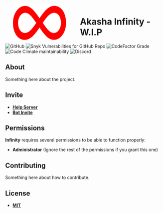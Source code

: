 <img align="left" width="180" height="120" style="float: left; margin: 0 20px 0 0; padding: 0 20px;" alt="Infinity" src="infinity1.svg">

# Akasha Infinity - W.I.P

![GitHub](https://img.shields.io/github/license/LordHarkon/akasha-infinity.svg?color=green)
![Snyk Vulnerabilities for GitHub Repo](https://img.shields.io/snyk/vulnerabilities/github/LordHarkon/akasha-infinity?color=crimson)
![CodeFactor Grade](https://img.shields.io/codefactor/grade/github/LordHarkon/akasha-infinity?color=cornflowerblue)
![Code Climate maintainability](https://img.shields.io/codeclimate/maintainability/LordHarkon/akasha-infinity)
![Discord](https://img.shields.io/discord/826921781511061544?color=blue)

[//]: # (![GitHub branch checks state]&#40;https://img.shields.io/github/checks-status/LordHarkon/akasha-infinity/main?style=flat&#41;)
## About

Something here about the project.

## Invite

- [**Help Server**](https://discord.gg/ePGKrgJksx)
- [**Bot Invite**](https://discord.com/api/oauth2/authorize?client_id=487951063920541705&scope=bot&permissions=8)

## Permissions

**Infinity** requires several permissions to be able to function properly:
- **Administrator** (Ignore the rest of the permissions if you grant this one)

## Contributing

Something here about how to contribute.

## License

- [**MIT**](https://github.com/LordHarkon/akasha-infinity/blob/main/LICENSE)